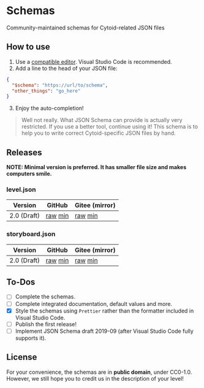 # Schemas

Community-maintained schemas for Cytoid-related JSON files

## How to use

1. Use a [compatible editor](https://json-schema.org/implementations.html#editors). Visual Studio Code is recommended.
2. Add a line to the head of your JSON file:

```json
{
  "$schema": "https://url/to/schema",
  "other_things": "go_here"
}
```

3. Enjoy the auto-completion!

> Well not really. What JSON Schema can provide is actually very restricted. If you use a better tool, continue using it! This schema is to help you to write correct Cytoid-specific JSON files by hand.

## Releases

**NOTE: Minimal version is preferred. It has smaller file size and makes computers smile.**

### level.json

| Version     | GitHub                                                                                                                                                      | Gitee (mirror)                                                                                                                                                    |
| ----------- | ----------------------------------------------------------------------------------------------------------------------------------------------------------- | ----------------------------------------------------------------------------------------------------------------------------------------------------------------- |
| 2.0 (Draft) | [raw](https://github.com/CytoidCommunity/Schemas/raw/master/2.0/level.json) [min](https://github.com/CytoidCommunity/Schemas/raw/master/min/2.0/level.json) | [raw](https://gitee.com/ZeroAurora233/CytoidSchemas/raw/master/2.0/level.json) [min](https://gitee.com/ZeroAurora233/CytoidSchemas/raw/master/min/2.0/level.json) |

### storyboard.json

| Version     | GitHub                                                                                                                                                                | Gitee (mirror)                                                                                                                                                              |
| ----------- | --------------------------------------------------------------------------------------------------------------------------------------------------------------------- | --------------------------------------------------------------------------------------------------------------------------------------------------------------------------- |
| 2.0 (Draft) | [raw](https://github.com/CytoidCommunity/Schemas/raw/master/2.0/storyboard.json) [min](https://github.com/CytoidCommunity/Schemas/raw/master/min/2.0/storyboard.json) | [raw](https://gitee.com/ZeroAurora233/CytoidSchemas/raw/master/2.0/storyboard.json) [min](https://gitee.com/ZeroAurora233/CytoidSchemas/raw/master/min/2.0/storyboard.json) |

## To-Dos

- [ ] Complete the schemas.
- [ ] Complete integrated documentation, default values and more.
- [x] Style the schemas using `Prettier` rather than the formatter included in Visual Studio Code.
- [ ] Publish the first release!
- [ ] Implement JSON Schema draft 2019-09 (after Visual Studio Code fully supports it).

## License

For your convenience, the schemas are in **public domain**, under CC0-1.0. However, we still hope you to credit us in the description of your level!

